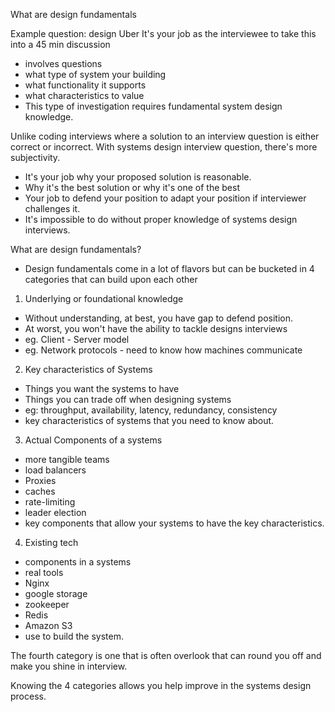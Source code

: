 What are design fundamentals

Example question: design Uber
It's your job as the interviewee to take this into a 45 min discussion
- involves questions
- what type of system your building
- what functionality it supports
- what characteristics to value
- This type of investigation requires fundamental system design knowledge.

Unlike coding interviews where a solution to an interview question is either correct or incorrect. With systems design interview question, there's more subjectivity.

- It's your job why your proposed solution is reasonable.
- Why it's the best solution or why it's one of the best
- Your job to defend your position to adapt your position if interviewer challenges it.
- It's impossible to do without proper knowledge of systems design interviews.

What are design fundamentals?

- Design fundamentals come in a lot of flavors but can be bucketed in 4 categories that can build upon each other

1. Underlying or foundational knowledge
- Without understanding, at best, you have gap to defend position.
- At worst, you won't have the ability to tackle designs interviews
- eg. Client - Server model
- eg. Network protocols - need to know how machines communicate

2. Key characteristics of Systems
- Things you want the systems to have
- Things you can trade off when designing systems
- eg: throughput, availability, latency, redundancy, consistency
- key characteristics of systems that you need to know about.

3. Actual Components of a systems
- more tangible teams
- load balancers
- Proxies
- caches
- rate-limiting
- leader election
- key components that allow your systems to have the key characteristics.

4. Existing tech
- components in a systems
- real tools
- Nginx
- google storage
- zookeeper
- Redis
- Amazon S3
- use to build the system.

The fourth category is one that is often overlook that can round you off and make you shine in interview.

Knowing the 4 categories allows you help improve in the systems design process. 
